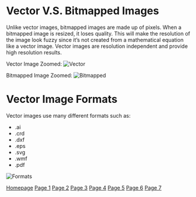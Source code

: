 # Vector V.S. Bitmapped Images

Unlike vector images, bitmapped images are made up of pixels. When a bitmapped image is resized, it loses quality. This will make the resolution of the image look fuzzy since it’s not created from a mathematical equation like a vector image. Vector images are resolution independent and provide high resolution results.   

Vector Image Zoomed:
![Vector](https://user-images.githubusercontent.com/89413296/145122646-303bd3ca-f487-42af-9db2-b13f28b2b12b.PNG)

Bitmapped Image Zoomed:
![Bitmapped](https://user-images.githubusercontent.com/89413296/145123363-8fc09825-e561-4618-a93a-8eb3c1f260e9.PNG)

# Vector Image Formats 

Vector images use many different formats such as:

* .ai
* .crd
* .dxf
* .eps
* .svg
* .wmf
* .pdf

![Formats](https://www.shutterstock.com/blog/wp-content/uploads/sites/5/2018/06/Vector-Files_File-Formats.jpg) 

[Homepage](README.md) [Page 1](page1.md) [Page 2](page2.md) [Page 3](page3.md) [Page 4](page4.md) [Page 5](page5.md) [Page 6](page6.md) [Page 7](page7.md)
